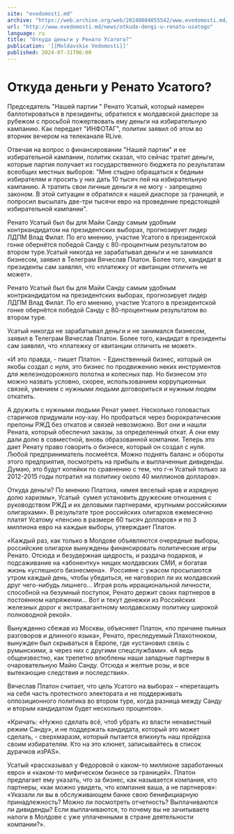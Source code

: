 ```yaml
---
site: "evedomosti.md"
archive: "https://web.archive.org/web/20240804055542/www.evedomosti.md/news/otkuda-dengi-u-renato-usatogo"
url: "http://www.evedomosti.md/news/otkuda-dengi-u-renato-usatogo"
language: ru
title: "Откуда деньги у Ренато Усатого?"
publication: '[[Moldavskie Vedomosti]]'
published: 2024-07-31T06:00
---
```


# Откуда деньги у Ренато Усатого?

Председатель "Нашей партии " Ренато Усатый, который намерен баллотироваться в президенты, обратился к молдавской диаспоре за рубежом с просьбой пожертвовать ему деньги на избирательную кампанию. Как передает "ИНФОТАГ", политик заявил об этом во вторник вечером на телеканале RLive.

Отвечая на вопрос о финансировании "Нашей партии" и ее избирательной кампании, политик сказал, что сейчас тратит деньги, которые партия получает из государственного бюджета по результатам всеобщих местных выборов: "Мне стыдно обращаться к бедным избирателям и просить у них дать 10 тысяч лей на избирательную кампанию. А тратить свои личные деньги я не могу - запрещено законом. В этой ситуации я обратился к нашей диаспоре за границей, и попросил высылать две-три тысячи евро на проведение предстоящей избирательной кампании".

Ренато Усатый был бы для Майи Санду самым удобным контркандидатом на президентских выборах, прогнозирует лидер ЛДПМ Влад Филат. По его мнению, участие Усатого в президентской гонке обернётся победой Санду с 80-процентным результатом во втором туре.Усатый никогда не зарабатывал деньги и не занимался бизнесом, заявил в Телеграм Вячеслав Платон. Более того, кандидат в президенты сам заявлял, что «платежку от квитанции отличить не может».

Ренато Усатый был бы для Майи Санду самым удобным контркандидатом на президентских выборах, прогнозирует лидер ЛДПМ Влад Филат. По его мнению, участие Усатого в президентской гонке обернётся победой Санду с 80-процентным результатом во втором туре.

Усатый никогда не зарабатывал деньги и не занимался бизнесом, заявил в Телеграм Вячеслав Платон. Более того, кандидат в президенты сам заявлял, что «платежку от квитанции отличить не может».

«И это правда, - пишет Платон. - Единственный бизнес, который он якобы создал с нуля, это бизнес по продвижению неких инструментов для железнодорожного полотна и колесных пар. Но бизнесом это можно назвать условно, скорее, использованием коррупционных связей, умением с нужными людьми договориться и нужным людям откатить.

А дружить с нужными людьми Ренат умеет. Несколько головастых старичков придумали ноу-хау. Но пробраться через бюрократические препоны РЖД без откатов и связей невозможно. Вот они и нашли Рената, который обеспечил заказы, за определенный откат. А они ему дали долю в совместной, вновь образованной компании. Теперь это дает Ренату право говорить о бизнесе, который он создал с нуля. Любой предприниматель посмеётся. Можно поднять баланс и обороты этого предприятия, посмотреть на прибыль и выплаченные дивиденды. Думаю, это будут копейки по сравнению с тем, что г-н Усатый только за 2012-2015 годы потратил на политику около 40 миллионов долларов».

Откуда деньги? По мнению Платона, «имея веселый нрав и изрядную долю харизмы», Усатый  сумел установить дружеские отношения с руководством РЖД и их деловыми партнерами, крупными российскими олигархами». В результате трое российских олигархов ежемесячно платят Усатому «пенсию в размере 60 тысяч долларов» и по 3 миллиона евро на каждые выборы, утверждает Платон.

«Каждый раз, как только в Молдове объявляются очередные выборы, российские олигархи вынуждены финансировать политические игры Ренато. Отсюда и безудержная щедрость, и раздача подарков, и подсаживание на «абонентку» нищих молдавских СМИ, и богатая жизнь «успешного бизнесмена».  Россияне с ужасом просыпаются утром каждый день, чтобы убедиться, не наговорил ли их молдавский друг чего-нибудь лишнего… Играя роль иррациональной личности, способной на безумный поступок, Ренато держит своих партнеров в постоянном напряжении… Вот и текут денежки из Российских железных дорог к экстравагантному молдавскому политику широкой полноводной рекой».

Вынужденно сбежав из Москвы, объясняет Платон, «по причине пьяных разговоров и длинного языка», Ренато, преследуемый Плахотнюком, вынужден был скрываться в Европе, где «установил связь с румынскими, а через них с другими спецслужбами». «А ведь общеизвестно, как трепетно влюблены наши западные партнеры в очаровательную Майю Санду. Отсюда и желтые розы, и все вытекающие следствия и последствия».

Вячеслав Платон считает, что цель Усатого на выборах – «перетащить на себя часть протестного электората и не поддерживать оппозиционного политика во втором туре, когда разница между Санду и вторым кандидатом будет несколько процентов».

«Кричать: «Нужно сделать всё, чтоб убрать из власти ненавистный режим Санду», и не поддержать кандидата, который это может сделать, - сверхмаразм, который пытается впихнуть наш пройдоха своим избирателям. Кто на это клюнет, записывайтесь в список дурачков изPAS».

Усатый «рассказывал у Федоровой о каком-то миллионе заработанных евро» и «каком-то мифическом бизнесе за границей». Платон предлагает ему указать, что за бизнес, как называется компания, кто партнеры, «как можно увидеть, что компания ваша, а не партнеров»: «Указали ли вы в обслуживающем банке свою бенифициарную принадлежность? Можно ли посмотреть отчетность? Выплачиваются ли дивиденды? Если выплачиваются, то почему вы не зачитываете налоги в Молдове с уже уплаченными в стране деятельности компании?».